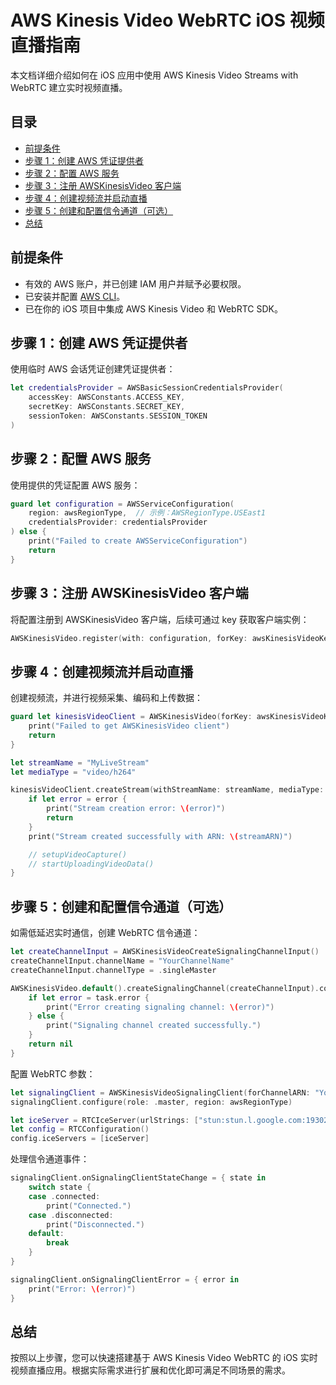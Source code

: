 # AWS Kinesis Video WebRTC iOS 视频直播指南

本文档详细介绍如何在 iOS 应用中使用 AWS Kinesis Video Streams with WebRTC 建立实时视频直播。

## 目录

- [前提条件](#前提条件)
- [步骤 1：创建 AWS 凭证提供者](#步骤-1创建-aws-凭证提供者)
- [步骤 2：配置 AWS 服务](#步骤-2配置-aws-服务)
- [步骤 3：注册 AWSKinesisVideo 客户端](#步骤-3注册-awskinesisvideo-客户端)
- [步骤 4：创建视频流并启动直播](#步骤-4创建视频流并启动直播)
- [步骤 5：创建和配置信令通道（可选）](#步骤-5创建和配置信令通道可选)
- [总结](#总结)

## 前提条件

- 有效的 AWS 账户，并已创建 IAM 用户并赋予必要权限。
- 已安装并配置 [AWS CLI](https://aws.amazon.com/cli/)。
- 已在你的 iOS 项目中集成 AWS Kinesis Video 和 WebRTC SDK。

## 步骤 1：创建 AWS 凭证提供者

使用临时 AWS 会话凭证创建凭证提供者：

```swift
let credentialsProvider = AWSBasicSessionCredentialsProvider(
    accessKey: AWSConstants.ACCESS_KEY,
    secretKey: AWSConstants.SECRET_KEY,
    sessionToken: AWSConstants.SESSION_TOKEN
)
```

## 步骤 2：配置 AWS 服务

使用提供的凭证配置 AWS 服务：

```swift
guard let configuration = AWSServiceConfiguration(
    region: awsRegionType,  // 示例：AWSRegionType.USEast1
    credentialsProvider: credentialsProvider
) else {
    print("Failed to create AWSServiceConfiguration")
    return
}
```

## 步骤 3：注册 AWSKinesisVideo 客户端

将配置注册到 AWSKinesisVideo 客户端，后续可通过 key 获取客户端实例：

```swift
AWSKinesisVideo.register(with: configuration, forKey: awsKinesisVideoKey)
```

## 步骤 4：创建视频流并启动直播

创建视频流，并进行视频采集、编码和上传数据：

```swift
guard let kinesisVideoClient = AWSKinesisVideo(forKey: awsKinesisVideoKey) else {
    print("Failed to get AWSKinesisVideo client")
    return
}

let streamName = "MyLiveStream"
let mediaType = "video/h264"

kinesisVideoClient.createStream(withStreamName: streamName, mediaType: mediaType) { (streamARN, error) in
    if let error = error {
        print("Stream creation error: \(error)")
        return
    }
    print("Stream created successfully with ARN: \(streamARN)")

    // setupVideoCapture()
    // startUploadingVideoData()
}
```

## 步骤 5：创建和配置信令通道（可选）

如需低延迟实时通信，创建 WebRTC 信令通道：

```swift
let createChannelInput = AWSKinesisVideoCreateSignalingChannelInput()
createChannelInput.channelName = "YourChannelName"
createChannelInput.channelType = .singleMaster

AWSKinesisVideo.default().createSignalingChannel(createChannelInput).continueWith { task in
    if let error = task.error {
        print("Error creating signaling channel: \(error)")
    } else {
        print("Signaling channel created successfully.")
    }
    return nil
}
```

配置 WebRTC 参数：

```swift
let signalingClient = AWSKinesisVideoSignalingClient(forChannelARN: "YourChannelARN")
signalingClient.configure(role: .master, region: awsRegionType)

let iceServer = RTCIceServer(urlStrings: ["stun:stun.l.google.com:19302"])
let config = RTCConfiguration()
config.iceServers = [iceServer]
```

处理信令通道事件：

```swift
signalingClient.onSignalingClientStateChange = { state in
    switch state {
    case .connected:
        print("Connected.")
    case .disconnected:
        print("Disconnected.")
    default:
        break
    }
}

signalingClient.onSignalingClientError = { error in
    print("Error: \(error)")
}
```

## 总结

按照以上步骤，您可以快速搭建基于 AWS Kinesis Video WebRTC 的 iOS 实时视频直播应用。根据实际需求进行扩展和优化即可满足不同场景的需求。

